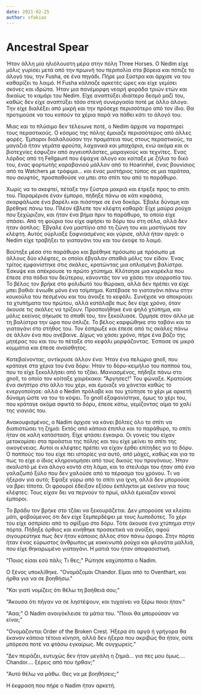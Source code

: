 ```yaml
---
date: 2021-02-25
author: sfakias
---
```

# Ancestral Spear

Ήταν άλλη μία ηλιόλουστη μέρα στην πόλη Three Horses. Ο Nedim είχε μόλις γυρίσει μετά από την πρωινή του περιπολία στα βόρεια και πότιζε το άλογό του, την Fusha, σε ένα πηγάδι. Πήρε μια ξύστρα και άρχισε να του καθαρίζει το λαιμό. Η Fusha κάλπαζε αρκετές ώρες και είχε γεμίσει σκόνες και ιδρώτα. Ήταν μια πανέμορφη νεαρή φοράδα τριών ετών και δικαίως το καμάρι του Nedim. Είχε αναπτύξει ιδιαίτερο δεσμό μαζί του, καθώς δεν είχε αναπτύξει τόσο στενή συνεργασία ποτέ με άλλο άλογο. Την είχε διαλέξει από μικρή και την πρόσεχε περισσότερο από τον ίδιο. Θα προτιμούσε να του κοπούν τα χέρια παρά να πάθει κάτι το άλογό του.



Μιας και το πλύσιμο δεν τέλειωνε ποτέ, ο Nedim άρχισε να παρατηρεί τους περαστικούς. Ο κόσμος της πόλης έμοιαζε περισσότερος από άλλες φορές. Έμποροι διαλαλούσαν την πραμάτεια τους στους περαστικούς, τα μαγαζιά ήταν γεμάτα φρούτα, λαχανικά και μπαχάρια, ενώ ακόμα και οι βιοτεχνίες έσφυζαν από αγγειοπλάστες, μαραγκούς και τεχνίτες. Ένας λόρδος από τη Fellgaunt που έψαχνε άλογο και κοίταξε με ζήλια το δικό του, ένας φορτωτής καραβανιού μάλλον από το Hoarinhel, ένας βουνίσιος από τα Watchers με τρόφιμα... και ένας μυστήριος τύπος σε μια ταράτσα, που σκυφτός, προσπαθούσε να μπει στο σπίτι του από το παράθυρο.



Χωρίς να το σκεφτεί, πέταξε την ξύστρα μακριά και έτρεξε προς το σπίτι του. Παραμέρισε έναν έμπορο, πήδηξε πάνω σε κάτι καφάσια, σκαρφάλωσε ένα βαρέλι και πιάστηκε σε ένα δοκάρι. Έβαλε δύναμη και βρέθηκε πάνω του. Πλέον έβλεπε τον κλέφτη καθαρά: Είχε μαύρα ρούχα που ξεχώριζαν, και ήταν ένα βήμα πριν το παράθυρο, το οποίο είχε σπάσει. Από τη φούρια του είχε αφήσει το δόρυ του στη σέλα, αλλά δεν ήταν άοπλος: Έβγαλε ένα μαστίγιο από τη ζώνη του και μαστίγωσε τον κλέφτη. Αυτός ούρλιαξε ξαφνιασμένος και γύρισε, αλλά ήταν αργά: o Nedim είχε τραβήξει το γιαταγάνι του και του έκοψε το λαιμό.



Βούτηξε μέσα στο παράθυρο και βρέθηκε πρόσωπο με πρόσωπο με άλλους δύο κλέφτες, οι οποίοι έβγαλαν σπαθιά μόλις τον είδαν. Ένας τρίτος εμφανίστηκε στις σκάλες, κρατώντας μια οπλισμένη βαλίστρα. Έσκυψε και απέκρουσε το πρώτο χτύπημα. Κλότσησε μια καρέκλα που έπεσε στα πόδια του δεύτερου, κάνοντάς τον να χάσει την ισορροπία του. Το βέλος τον βρήκε στο φολιδωτό του θώρακα, αλλά δεν πρέπει να είχε μπει βαθιά: ένιωθε μόνο ένα τσίμπημα. Κατέβασε το γιαταγάνι πάνω στην κουκούλα του πεσμένου και του άνοιξε το κεφάλι. Συνέχισε να αποκρούει τα χτυπήματα του πρώτου, αλλά κατάλαβε πως δεν είχε χρόνο, όταν άκουσε τις σκάλες να τρίζουν. Προσποιήθηκε ένα ψηλό χτύπημα, και μόλις εκείνος σήκωσε το σπαθί του, τον ξεκοίλιασε. Όρμησε στον άλλο με τη βαλίστρα την ώρα που όπλιζε. Το βέλος καρφώθηκε στο ταβάνι και το γιαταγάνι στο στήθος του. Τον έσπρωξε και έπεσε από τις σκάλες πάνω σε άλλον ένα που ανέβαινε. Δίχως να χάσει χρόνο, πήρε ένα βάζο της μητέρας του και του το πέταξε στο κεφάλι μορφάζοντας. Έσπασε σε μικρά κομμάτια και έπεσε αναίσθητος.



Κατεβαίνοντας, αντίκρυσε άλλον ένα: Ήταν ένα πελώριο gnoll, που κράταγε στα χέρια του ένα δόρυ: Ήταν το δόρυ-κειμήλιο του παππού του, που το είχε ξεκολλήσει από το τζάκι. Μανιασμένος, πήδηξε πάνω στο gnoll, το οποίο τον κοίταξε χαιρέκακα: "Άργησες!" Του φώναξε. Κρατούσε ένα σκήπτρο στο άλλο του χέρι, και έμοιαζε να χάνεται καθώς το ενεργοποίησε: αλλά ο Nedim πρόλαβε και του χτύπησε το χέρι με αρκετή δύναμη ώστε να του το κόψει. To gnoll εξαφανίστηκε, όμως το χέρι του, που κράταγε ακόμα σφικτά το δόρυ, έπεσε κάτω, γεμίζοντας αίμα το χαλί της γιαγιάς του.  



Ανακουφισμένος, ο Nadim άρχισε να κάνει βόλτες όλο το σπίτι να διαπιστώσει τη ζημιά: Εκτός από κάποια έπιπλα και το παράθυρο, το σπίτι ήταν σε καλή κατάσταση. Είχε φτάσει έγκαιρα. Οι γονείς του είχαν μετακομίσει στα προάστια της πόλης και του είχε μείνει το σπίτι της οικογένειας. Αυτοί οι κλέφτες πρέπει να είχαν έρθει επίτηδες για το δόρυ. O παππούς του του είχε πει ιστορίες για αυτό, από μάχες, καθώς και για το πως το είχε ο ίδιος κληρονομήσει από τους δικούς του προγόνους. Ήταν σκαλιστό με ένα άλογο κοντά στη λάμα, και το στειλιάρι του ήταν από ένα γαλαζωπό ξύλο που δεν χαλούσε από το πέρασμα του χρόνου. Τι να ήξεραν για αυτό; Έψαξε γύρω από το σπίτι για ίχνη, αλλά δεν μπορούσε να βρει τίποτα. Οι φρουροί έδειξαν εξίσου έκπληκτοι με εκείνον για τους κλέφτες: Τους είχαν δει να περνούν το πρωί, αλλά έμοιαζαν κοινοί έμποροι.  



Το βράδυ τον βρήκε στο τζάκι να ξεκουράζεται. Δεν μπορούσε να κλείσει μάτι, φοβούμενος ότι δεν είχε ξεμπερδέψει με τους λωποδύτες. Το χέρι του είχε ασπρίσει από το σφίξιμο στο δόρυ. Τότε άκουσε ένα χτύπημα στην πόρτα. Πήδηξε όρθιος και κινήθηκε προσεκτικά να ανοίξει, αφού σιγουρεύτηκε πως δεν ήταν κάποιος άλλος στον πάνω όροφο. Στην πόρτα ήταν ένας εύρωστος άνθρωπος με κοκκινωπά ρούχα και φλογάτα μαλλιά, που είχε θηκαρωμένο γιαταγάνι. Η ματιά του ήταν αποφασιστική.  



"Ποιος είσαι εσύ πάλι; Τι θες;" Ρώτησε καχύποπτα ο Nadim.

O ξένος υποκλίθηκε. "Ονομάζομαι Chandor. Είμαι από το Oventhart, και ήρθα για
να σε βοηθήσω."

"Και γιατί νομίζεις ότι θέλω τη βοήθειά σου;"

"Άκουσα ότι πήγαν να σε ληστέψουν, και τυχαίνει να ξέρω ποιοι ήταν."

"Ααα;" O Nadim ανοιγόκλεισε τα μάτια του. "Ποιοι θα μπορούσαν να είναι;"

"Ονομάζονται Order of the Broken Crest. Ήξερα ότι αργά ή γρήγορα θα έκαναν
κάποια τέτοια κίνηση, αλλά δεν ήξερα που ακριβώς θα ήταν, ούτε μπόρεσα ποτέ να
φτάσω εγκαίρως. Με συγχωρείς."

"Δεν πειράζει, ευτυχώς δεν ήταν μεγάλη η ζημιά... για πες μου όμως....
Chandor.... ξέρεις από που ήρθαν;"

"Αυτό θέλω να μάθω. Θες να με βοηθήσεις;"

Η έκφραση που πήρε ο Nadim ήταν αρκετή.

